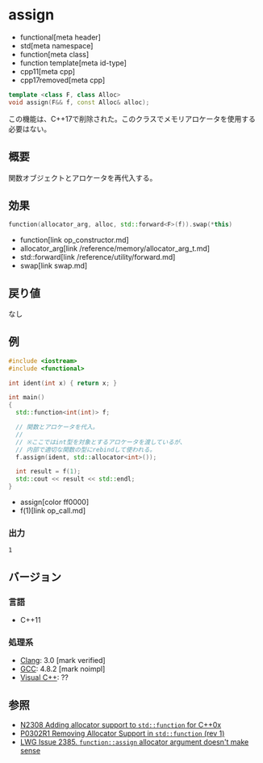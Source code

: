 # assign
* functional[meta header]
* std[meta namespace]
* function[meta class]
* function template[meta id-type]
* cpp11[meta cpp]
* cpp17removed[meta cpp]

```cpp
template <class F, class Alloc>
void assign(F&& f, const Alloc& alloc);
```

この機能は、C++17で削除された。このクラスでメモリアロケータを使用する必要はない。


## 概要
関数オブジェクトとアロケータを再代入する。


## 効果
```cpp
function(allocator_arg, alloc, std::forward<F>(f)).swap(*this)
```
* function[link op_constructor.md]
* allocator_arg[link /reference/memory/allocator_arg_t.md]
* std::forward[link /reference/utility/forward.md]
* swap[link swap.md]


## 戻り値
なし


## 例
```cpp example
#include <iostream>
#include <functional>

int ident(int x) { return x; }

int main()
{
  std::function<int(int)> f;

  // 関数とアロケータを代入。
  //
  // ※ここではint型を対象とするアロケータを渡しているが、
  // 内部で適切な関数の型にrebindして使われる。
  f.assign(ident, std::allocator<int>());

  int result = f(1);
  std::cout << result << std::endl;
}
```
* assign[color ff0000]
* f(1)[link op_call.md]

### 出力
```
1
```


## バージョン
### 言語
- C++11


### 処理系
- [Clang](/implementation.md#clang): 3.0 [mark verified]
- [GCC](/implementation.md#gcc): 4.8.2 [mark noimpl]
- [Visual C++](/implementation.md#visual_cpp): ??


## 参照
- [N2308 Adding allocator support to `std::function` for C++0x](http://www.open-std.org/jtc1/sc22/wg21/docs/papers/2007/n2308.html)
- [P0302R1 Removing Allocator Support in `std::function` (rev 1)](http://www.open-std.org/jtc1/sc22/wg21/docs/papers/2016/p0302r1.html)
- [LWG Issue 2385. `function::assign` allocator argument doesn't make sense](https://wg21.cmeerw.net/lwg/issue2385)

